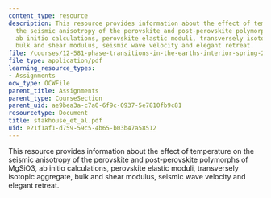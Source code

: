 ```yaml
---
content_type: resource
description: This resource provides information about the effect of temperature on
  the seismic anisotropy of the perovskite and post-perovskite polymorphs of MgSiO3,
  ab initio calculations, perovskite elastic moduli, transversely isotopic aggregate,
  bulk and shear modulus, seismic wave velocity and elegant retreat.
file: /courses/12-581-phase-transitions-in-the-earths-interior-spring-2005/e21f1af1d75959c54b65b03b47a58512_stakhouse_et_al.pdf
file_type: application/pdf
learning_resource_types:
- Assignments
ocw_type: OCWFile
parent_title: Assignments
parent_type: CourseSection
parent_uid: ae9bea3a-c7a0-6f9c-0937-5e7810fb9c81
resourcetype: Document
title: stakhouse_et_al.pdf
uid: e21f1af1-d759-59c5-4b65-b03b47a58512
---
```

This resource provides information about the effect of temperature on the seismic anisotropy of the perovskite and post-perovskite polymorphs of MgSiO3, ab initio calculations, perovskite elastic moduli, transversely isotopic aggregate, bulk and shear modulus, seismic wave velocity and elegant retreat.